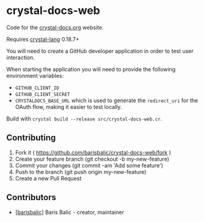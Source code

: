 # crystal-docs-web

Code for the [crystal-docs.org](https://crystal-docs.org) website.

Requires [crystal-lang](https://crystal-lang.org) 0.18.7+

You will need to create a GitHub developer application in order to test user interaction.

When starting the application you will need to provide the following environment variables:

- `GITHUB_CLIENT_ID`
- `GITHUB_CLIENT_SECRET`
- `CRYSTALDOCS_BASE_URL` which is used to generate the `redirect_uri` for the OAuth flow, making it easier to test locally.

Build with `crystal build --release src/crystal-docs-web.cr`.

## Contributing

1. Fork it ( https://github.com/barisbalic/crystal-docs-web/fork )
2. Create your feature branch (git checkout -b my-new-feature)
3. Commit your changes (git commit -am 'Add some feature')
4. Push to the branch (git push origin my-new-feature)
5. Create a new Pull Request

## Contributors

- [[barisbalic]](https://github.com/barisbalic) Baris Balic - creator, maintainer
